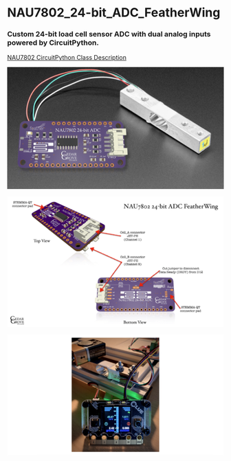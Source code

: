 # NAU7802_24-bit_ADC_FeatherWing

### Custom 24-bit load cell sensor ADC with dual analog inputs powered by CircuitPython.

[NAU7802 CircuitPython Class Description](https://github.com/CedarGroveStudios/NAU7802_24-bit_ADC_FeatherWing/blob/main/docs/pseudo%20readthedocs%20cedargrove_nau7802.pdf)

![NAU7802 FeatherWing](https://github.com/CedarGroveStudios/NAU7802_24-bit_ADC_FeatherWing/blob/main/graphics/glamor_shot.jpeg)

![NAU7802 FeatherWing pinout](https://github.com/CedarGroveStudios/NAU7802_24-bit_ADC_FeatherWing/blob/main/graphics/NAU7802_pinout_wht_lores.png)

![Clue_Scale](https://github.com/CedarGroveStudios/NAU7802_24-bit_ADC_FeatherWing/blob/main/graphics/Clue_Scale_2020-11-25_trim.png)

